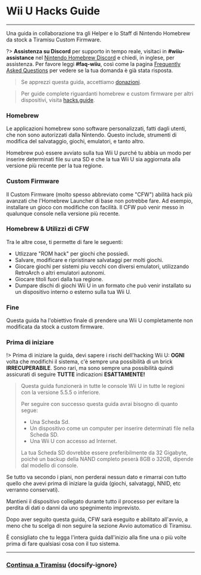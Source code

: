# Wii U Hacks Guide
---
Una guida in collaborazione tra gli Helper e lo Staff di Nintendo Homebrew da stock a Tiramisu Custom Firmware.

?> **Assistenza su Discord** per supporto in tempo reale, visitaci in **#wiiu-assistance** nel [Nintendo Homebrew Discord](https://discord.gg/C29hYvh) e chiedi, in inglese, per assistenza. Per favore leggi **#faq-wiiu**, così come la pagina [Frequently Asked Questions](faq) per vedere se la tua domanda è già stata risposta.

> Se apprezzi questa guida, accettiamo [donazioni](donations).

> Per guide complete riguardanti homebrew e custom firmware per altri dispositivi, visita [hacks.guide](https://hacks.guide).

### Homebrew

Le applicazioni homebrew sono software personalizzati, fatti dagli utenti, che non sono autorizzati dalla Nintendo. Questo include, strumenti di modifica del salvataggio, giochi, emulatori, e tanto altro.

Homebrew può essere avviato sulla tua Wii U purché tu abbia un modo per inserire determinati file su una SD e che la tua Wii U sia aggiornata alla versione più recente per la tua regione.

### Custom Firmware

Il Custom Firmware (molto spesso abbreviato come "CFW") abilità hack più avanzati che l'Homebrew Launcher di base non potrebbe fare. Ad esempio, installare un gioco con modifiche con facilità. Il CFW può venir messo in qualunque console nella versione più recente.

### Homebrew & Utilizzi di CFW

Tra le altre cose, ti permette di fare le seguenti:

- Utlizzare "ROM hack" per giochi che possiedi.
- Salvare, modificare e ripristinare salvataggi per molti giochi.
- Giocare giochi per sistemi piu vecchi con diversi emulatori, utilizzando RetroArch o altri emulatori autonomi.
- Giocare titoli fuori dalla tua regione.
- Dumpare dischi di giochi Wii U in un formato che può venir installato su un dispositivo interno o esterno sulla tua Wii U.


### Fine

Questa guida ha l'obiettivo finale di prendere una Wii U completamente non modificata da stock a custom firmware.

### Prima di iniziare

!> Prima di iniziare la guida, devi sapere i rischi dell'hacking Wii U: **OGNI** volta che modifichi il sistema, c'è sempre una possibilità di un brick **IRRECUPERABILE**. Sono rari, ma sono sempre una possibilità quindi assicurati di seguire **TUTTE** indicazioni **ESATTAMENTE!**
>
> Questa guida funzionerà in tutte le console Wii U in tutte le regioni con la versione 5.5.5 o inferiore.
> 
> Per seguire con successo questa guida avrai bisogno di quanto segue:
> 
> - Una Scheda Sd.
> - Un dispositivo come un computer per inserire determinati file nella Scheda SD.
> - Una Wii U con accesso ad Internet.
> 
> La tua Scheda SD dovrebbe essere preferibilmente da 32 Gigabyte, poiché un backup della NAND completo peserà 8GB o 32GB, dipende dal modello di console.

Se tutto va secondo i piani, non perderai nessun dato e rimarrai con tutto quello che avevi prima di iniziare la guida (giochi, salvataggi, NNID, etc verranno conservati).

Mantieni il dispositivo collegato durante tutto il processo per evitare la perdita di dati o danni da uno spegnimento imprevisto.

Dopo aver seguito questa guida, CFW sarà eseguito e abilitato all'avvio, a meno che tu scelga di non seguire la sezione Avvio automatico di Tiramisu.

È consigliato che tu legga l'intera guida dall'inizio alla fine una o più volte prima di fare qualsiasi cosa con il tuo sistema.

---

### [Continua a Tiramisu](tiramisu/sd-preparation) {docsify-ignore}
